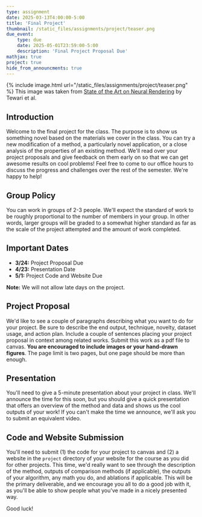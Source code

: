 ```yaml
---
type: assignment
date: 2025-03-13T4:00:00-5:00
title: 'Final Project'
thumbnail: /static_files/assignments/project/teaser.png
due_event:
    type: due
    date: 2025-05-01T23:59:00-5:00
    description: 'Final Project Proposal Due'
mathjax: true
project: true
hide_from_announcments: true
---
```



{% include image.html url="/static_files/assignments/project/teaser.png" %}
This image was taken from [State of the Art on Neural Rendering](https://arxiv.org/abs/2004.03805) by Tewari et al.

<!-- --


Title | Authors | link
---|---| ---
Generative Co-learning for Image Segmentation | Robert Skinker, Eric Youn | [link](https://www.andrew.cmu.edu/course/16-726-sp23/projects/rskinker/projfinal/)
Concept Ablation in Diffusion Models | Anusha Kamath, Naveen Suresh, Srikumar Subramanian | [link](https://www.andrew.cmu.edu/course/16-726-sp23/projects/naveensu/project/)
Generative Models for Illumination Recovery in Low Light |  Adithya Praveen, Lulu Ricketts, Shruti Nair | [link](https://www.andrew.cmu.edu/course/16-726-sp23/projects/apraveen/project/)
Text-to-Style Reconstruction for Diffusion Style Transfer | Shun Tomita | [link](https://www.andrew.cmu.edu/course/16-726-sp23/projects/stomita/project/)
MaskGIT-Edit | Joel Ye | [link](https://www.andrew.cmu.edu/course/16-726-sp23/projects/joelye/project/)
Supporting Cultural Representation in Text-to-Image Generation | Zhixuan Liu, Beverley-Claire Okogwu | [link](https://www.andrew.cmu.edu/course/16-726-sp23/projects/zhixuan2/project/)
TellUrTale | Eileen Li, Simon Seo, Yu-Hsuan Yeh | [link](https://www.andrew.cmu.edu/course/16-726-sp23/projects/myunggus/project/)
Controllable LiDAR Scene Generation with Diffusion Models |  Haoxi Ran | [link](https://www.andrew.cmu.edu/course/16-726-sp23/projects/hran/project/)
Spatial-Temporal Domain Adaptation via Cycle-Consistent Adverserial Network | Nasrin Kalanat | [link](https://www.andrew.cmu.edu/course/16-726-sp23/projects/nkalanat/project/)
Visual Model Diagnosis by Style Counterfactual Synthesis | Jinqi Luo, Yinong Wang | [link](https://www.andrew.cmu.edu/course/16-726-sp23/projects/yinongwa/project/)
Contrastive Unpaired MRI Harmonization | Maxwell Reynolds | [link](https://www.andrew.cmu.edu/course/16-726-sp23/projects/maxwellr/project/)
Temporally Consistent Video Retargeting without Dependence on Sequential Data | Shihao Shen, Abishek Pavani | [link](https://www.andrew.cmu.edu/course/16-726-sp23/projects/shihaosh/project/)
Let's try and pose? | Ninaad Rao, Anusha Rao, Greeshma Karanth | [link](https://www.andrew.cmu.edu/course/16-726-sp23/projects/grk/project/)
Ancient to Modern Photos using GANs | Akhil Eppa, Roshini Rajesh Kannan, Sanjana Moudgalya | [link](https://www.andrew.cmu.edu/course/16-726-sp23/projects/aeppa/project/)
Erase-Anything with Text Prompts | Sayali Deshpande | [link](https://www.andrew.cmu.edu/course/16-726-sp23/projects/sayalidd/project/)
Language-driven Human Pose Animation | Lia Coleman | [link](https://www.andrew.cmu.edu/course/16-726-sp23/projects/liac/proj_final/)
Manifold Contrastive Learning for Unpaired Image-to-image Translation | Shen Zheng, Qiyu Chen | [link](https://www.andrew.cmu.edu/course/16-726-sp23/projects/qiyuc/project/)
Improving Text-to-Image Synthesis with GigaGAN and Novel Filter Bank | Zhiyi Shi, Linji Wang | [link](https://www.andrew.cmu.edu/course/16-726-sp23/projects/linjiw/project/)
GANs to Understand How the Human Brain Makes Sense of Natural Scenes | Tejas Bana | [link](https://www.andrew.cmu.edu/course/16-726-sp23/projects/tbana/project/)
Real-Time Style Transfer for VR Experiences | Mitchell Foo | [link](https://www.andrew.cmu.edu/course/16-726-sp23/projects/mfoo/project/)
Stable Diffusion for UI Generation | Faria Huq | [link](https://www.andrew.cmu.edu/course/16-726-sp23/projects/fhuq/project/)
Latent Light Field Diffusion for 3D Generation | Ruihan Gao, Hanzhe Hu | [link](https://www.andrew.cmu.edu/course/16-726-sp23/projects/hanzheh/project/)
Neural Object Relighting | George Ralph, William Giraldo | [link](https://www.andrew.cmu.edu/course/16-726-sp23/projects/gdr/project/)
Controllable Video Generation with Stable Diffusion | Haoyang He | [link](https://www.andrew.cmu.edu/course/16-726-sp23/projects/hhe2/project/)
Multi-Modal Instruction Image Editing | Tiancheng Zhao, Chia-Chun Hsieh | [link](https://www.andrew.cmu.edu/course/16-726-sp23/projects/tianchen/project/)

<br/>
Congratulations to all students for their amazing works! 
<br/> -->

## Introduction

Welcome to the final project for the class. The purpose is to show us something novel based on the materials we cover in the class. You can try a new modification of a method, a particularly novel application, or a close analysis of the properties of an existing method. We'll read over your project proposals and give feedback on them early on so that we can get awesome results on cool problems! Feel free to come to our office hours to discuss the progress and challenges over the rest of the semester. We're happy to help!

## Group Policy
You can work in groups of 2-3 people. We'll expect the standard of work to be roughly proportional to the number of members in your group. In other words, larger groups will be graded to a somewhat higher standard as far as the scale of the project attempted and the amount of work completed.

## Important Dates
* __3/24:__ Project Proposal Due 
* __4/23:__ Presentation Date 
* __5/1:__ Project Code and Website Due 

__Note:__ We will not allow late days on the project.


## Project Proposal
We'd like to see a couple of paragraphs describing what you want to do for your project. Be sure to describe the end output, technique, novelty, dataset usage, and action plan. Include a couple of sentences placing your project proposal in context among related works. Submit this work as a pdf file to canvas. **You are encouraged to include images or your hand-drawn figures**. The page limit is two pages, but one page should be more than enough. 

## Presentation
You'll need to give a 5-minute presentation about your project in class. We'll announce the time for this soon, but you should give a quick presentation that offers an overview of the method and data and shows us the cool outputs of your work! If you can't make the time we announce, we'll ask you to submit an equivalent video.

## Code and Website Submission

You'll need to submit (1) the code for your project to canvas and (2) a website in the `project` directory of your website for the course as you did for other projects. This time, we'd really want to see through the description of the method, outputs of comparison methods (if applicable), the outputs of your algorithm, any math you do, and ablations if applicable. This will be the primary deliverable, and we encourage you all to do a good job with it, as you'll be able to show people what you've made in a nicely presented way.

Good luck!
